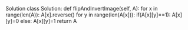 Solution
class Solution:
    def flipAndInvertImage(self, A):
        for x in range(len(A)):
            A[x].reverse()
            for y in range(len(A[x])):
                if(A[x][y]==1):
                    A[x][y]=0
                else:
                    A[x][y]=1
        return A
